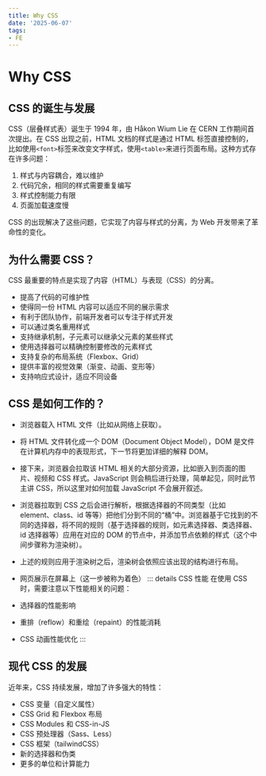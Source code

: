 ```yaml
---
title: Why CSS
date: '2025-06-07'
tags:
- FE
---
```


# Why CSS

## CSS 的诞生与发展

CSS（层叠样式表）诞生于 1994 年，由 Håkon Wium Lie 在 CERN 工作期间首次提出。在 CSS 出现之前，HTML 文档的样式是通过 HTML 标签直接控制的，比如使用`<font>`标签来改变文字样式，使用`<table>`来进行页面布局。这种方式存在许多问题：

1. 样式与内容耦合，难以维护
2. 代码冗余，相同的样式需要重复编写
3. 样式控制能力有限
4. 页面加载速度慢

CSS 的出现解决了这些问题，它实现了内容与样式的分离，为 Web 开发带来了革命性的变化。

## 为什么需要 CSS？

CSS 最重要的特点是实现了内容（HTML）与表现（CSS）的分离。

- 提高了代码的可维护性
- 使得同一份 HTML 内容可以适应不同的展示需求
- 有利于团队协作，前端开发者可以专注于样式开发
- 可以通过类名重用样式
- 支持继承机制，子元素可以继承父元素的某些样式
- 使用选择器可以精确控制要修改的元素样式
- 支持复杂的布局系统（Flexbox、Grid）
- 提供丰富的视觉效果（渐变、动画、变形等）
- 支持响应式设计，适应不同设备

## CSS 是如何工作的？

- 浏览器载入 HTML 文件（比如从网络上获取）。
- 将 HTML 文件转化成一个 DOM（Document Object Model），DOM 是文件在计算机内存中的表现形式，下一节将更加详细的解释 DOM。
- 接下来，浏览器会拉取该 HTML 相关的大部分资源，比如嵌入到页面的图片、视频和 CSS 样式。JavaScript 则会稍后进行处理，简单起见，同时此节主讲 CSS，所以这里对如何加载 JavaScript 不会展开叙述。
- 浏览器拉取到 CSS 之后会进行解析，根据选择器的不同类型（比如 element、class、id 等等）把他们分到不同的“桶”中。浏览器基于它找到的不同的选择器，将不同的规则（基于选择器的规则，如元素选择器、类选择器、id 选择器等）应用在对应的 DOM 的节点中，并添加节点依赖的样式（这个中间步骤称为渲染树）。
- 上述的规则应用于渲染树之后，渲染树会依照应该出现的结构进行布局。
- 网页展示在屏幕上（这一步被称为着色）
::: details CSS 性能
  在使用 CSS 时，需要注意以下性能相关的问题：

- 选择器的性能影响
- 重排（reflow）和重绘（repaint）的性能消耗
- CSS 动画性能优化
:::

## 现代 CSS 的发展

近年来，CSS 持续发展，增加了许多强大的特性：

- CSS 变量（自定义属性）
- CSS Grid 和 Flexbox 布局
- CSS Modules 和 CSS-in-JS
- CSS 预处理器（Sass、Less）
- CSS 框架（tailwindCSS）
- 新的选择器和伪类
- 更多的单位和计算能力
